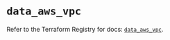 # `data_aws_vpc`

Refer to the Terraform Registry for docs: [`data_aws_vpc`](https://registry.terraform.io/providers/hashicorp/aws/4.54.0/docs/data-sources/vpc).
